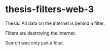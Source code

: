# thesis-filters-web-3
Thesis: All data on the internet is behind a filter.

Filters are destroying the internet.

Search was only just a filter.
